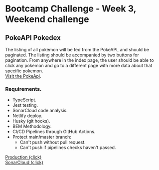 # Bootcamp Challenge - Week 3, Weekend challenge

## PokeAPI Pokedex

The listing of all pokémon will be fed from the PokeAPI, and should be paginated. The listing should be accompanied by two buttons for pagination.
From anywhere in the index page, the user should be able to click any pokemon and go to a different page with more data about that specific pokemon.<br>
[Visit the PokeApi](https://pokeapi.co/).

### Requirements.

- TypeScript.
- Jest testing.
- SonarCloud code analysis.
- Netlify deploy.
- Husky (git hooks).
- BEM Methodology.
- CI/CD Pipelines through GitHub Actions.
- Protect main/master branch:
  - Can't push without pull request.
  - Can't push if pipelines checks haven't passed.

[Production (click)](https://jg-poke-api.netlify.app/) <br>
[SonarCloud (click)](https://sonarcloud.io/project/overview?id=JoaccoG_202301-w3chwe-joaquin-godoy)
